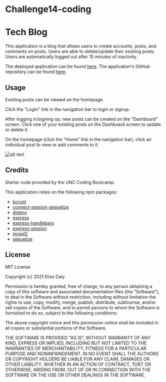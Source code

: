 # Challenge14-coding

# Tech Blog

This application is a blog that allows users to create accounts, posts, and comments on posts. Users are able to delete/update their existing posts. Users are automatically logged out after 15 minutes of inactivity.

The deployed application can be found [here](https://esd-14-tech-blog.herokuapp.com/). The application's GitHub repository can be found [here](https://github.com/elisesamanthadaly/14-Model-View-Controller-MVC).


## Usage

Existing posts can be viewed on the homepage.

Click the "Login" link in the navigation bar to login or signup.

After logging in/signing up, new posts can be created on the "Dashboard" screen. Click one of your existing posts on the Dashboard screen to update or delete it.

On the homepage (click the "Home" link in the navigation bar), click an individual post to view or add comments to it.

![alt text](./assets/images/screencast.gif)


## Credits

Starter code provided by the UNC Coding Bootcamp.

This application relies on the following npm packages:
* [bcrypt](https://www.npmjs.com/package/bcrypt)
* [connect-session-sequelize](https://www.npmjs.com/package/connect-session-sequelize)
* [dotenv](https://www.npmjs.com/package/dotenv)
* [express](https://www.npmjs.com/package/express)
* [express-handlebars](https://www.npmjs.com/package/express-handlebars)
* [express-session](https://www.npmjs.com/package/express-session)
* [mysql2](https://www.npmjs.com/package/mysql2)
* [sequelize](https://www.npmjs.com/package/sequelize)


## License

MIT License

Copyright (c) 2021 Elise Daly

Permission is hereby granted, free of charge, to any person obtaining a copy
of this software and associated documentation files (the "Software"), to deal
in the Software without restriction, including without limitation the rights
to use, copy, modify, merge, publish, distribute, sublicense, and/or sell
copies of the Software, and to permit persons to whom the Software is
furnished to do so, subject to the following conditions:

The above copyright notice and this permission notice shall be included in all
copies or substantial portions of the Software.

THE SOFTWARE IS PROVIDED "AS IS", WITHOUT WARRANTY OF ANY KIND, EXPRESS OR
IMPLIED, INCLUDING BUT NOT LIMITED TO THE WARRANTIES OF MERCHANTABILITY,
FITNESS FOR A PARTICULAR PURPOSE AND NONINFRINGEMENT. IN NO EVENT SHALL THE
AUTHORS OR COPYRIGHT HOLDERS BE LIABLE FOR ANY CLAIM, DAMAGES OR OTHER
LIABILITY, WHETHER IN AN ACTION OF CONTRACT, TORT OR OTHERWISE, ARISING FROM,
OUT OF OR IN CONNECTION WITH THE SOFTWARE OR THE USE OR OTHER DEALINGS IN THE
SOFTWARE.
